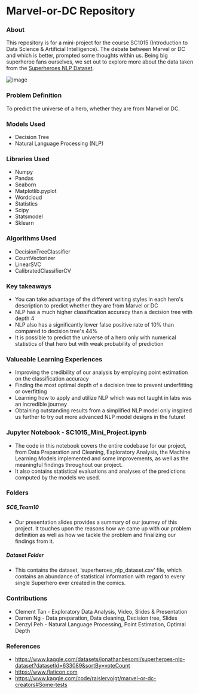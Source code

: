 # Marvel-or-DC Repository
### About
This repository is for a mini-project for the course SC1015 (Introduction to Data Science & Artificial Intelligence). The debate between Marvel or DC and which is better, prompted some thoughts within us. Being big superheroe fans ourselves, we set out to explore more about the data taken from the [Superheroes NLP Dataset](https://www.kaggle.com/datasets/jonathanbesomi/superheroes-nlp-dataset?datasetId=633089&sortBy=voteCount).

![image](https://user-images.githubusercontent.com/104261859/164895966-ef953792-4fb5-40e3-b26a-e51b1b754d6b.png)

### Problem Definition
To predict the universe of a hero, whether they are from Marvel or DC.

### Models Used
- Decision Tree
- Natural Language Processing (NLP)

### Libraries Used
- Numpy
- Pandas
- Seaborn
- Matplotlib.pyplot
- Wordcloud
- Statistics
- Scipy
- Statsmodel
- Sklearn

### Algorithms Used
- DecisionTreeClassifier
- CountVectorizer
- LinearSVC
- CalibratedClassifierCV


### Key takeaways
- You can take advantage of the different writing styles in each hero's description to predict whether they are from Marvel or DC 
- NLP has a much higher classification accuracy than a decision tree with depth 4
- NLP also has a significantly lower false positive rate of 10% than compared to decision tree's 44%
- It is possible to predict the universe of a hero only with numerical statistics of that hero but with weak probability of prediction

### Valueable Learning Experiences
- Improving the credibility of our analysis by employing point estimation on the classification accuracy
- Finding the most optimal depth of a decision tree to prevent underfitting or overfitting
- Learning how to apply and utilize NLP which was not taught in labs was an incredible journey
- Obtaining outstanding results from a simplified NLP model only inspired us further to try out more advanced NLP model designs in the future!

### Jupyter Notebook - SC1015_Mini_Project.ipynb
- The code in this notebook covers the entire codebase for our project, from Data Preparation and Cleaning, Exploratory Analysis, the Machine Learning Models implemented and some improvements, as well as the meaningful findings throughout our project.
- It also contains statistical evaluations and analyses of the predictions computed by the models we used.

### Folders
##### SC6_Team10
- Our presentation slides provides a summary of our journey of this project. It touches upon the reasons how we came up with our problem definition as well as how we tackle the problem and finalizing our findings from it.
##### Dataset Folder
- This contains the dataset, ‘superheroes_nlp_dataset.csv’ file, which contains an abundance of statistical information with regard to every single Superhero ever created in the comics.

### Contributions
- Clement Tan - Exploratory Data Analysis, Video, Slides & Presentation
- Darren Ng - Data preparation, Data cleaning, Decision tree, Slides
- Denzyl Peh - Natural Language Processing, Point Estimation, Optimal Depth

### References
- https://www.kaggle.com/datasets/jonathanbesomi/superheroes-nlp-dataset?datasetId=633089&sortBy=voteCount
- https://www.flaticon.com
- https://www.kaggle.com/code/raislervoigt/marvel-or-dc-creators#Some-tests
